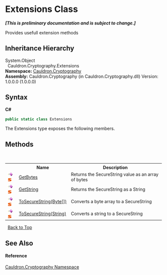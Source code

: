 # Extensions Class
 _**\[This is preliminary documentation and is subject to change.\]**_

Provides usefull extension methods


## Inheritance Hierarchy
System.Object<br />&nbsp;&nbsp;Cauldron.Cryptography.Extensions<br />
**Namespace:**&nbsp;<a href="N_Cauldron_Cryptography">Cauldron.Cryptography</a><br />**Assembly:**&nbsp;Cauldron.Cryptography (in Cauldron.Cryptography.dll) Version: 1.0.0.0 (1.0.0.0)

## Syntax

**C#**<br />
``` C#
public static class Extensions
```

The Extensions type exposes the following members.


## Methods
&nbsp;<table><tr><th></th><th>Name</th><th>Description</th></tr><tr><td>![Public method](media/pubmethod.gif "Public method")![Static member](media/static.gif "Static member")</td><td><a href="M_Cauldron_Cryptography_Extensions_GetBytes">GetBytes</a></td><td>
Returns the SecureString value as an array of bytes</td></tr><tr><td>![Public method](media/pubmethod.gif "Public method")![Static member](media/static.gif "Static member")</td><td><a href="M_Cauldron_Cryptography_Extensions_GetString">GetString</a></td><td>
Returns the SecureString as a String</td></tr><tr><td>![Public method](media/pubmethod.gif "Public method")![Static member](media/static.gif "Static member")</td><td><a href="M_Cauldron_Cryptography_Extensions_ToSecureString">ToSecureString(Byte[])</a></td><td>
Converts a byte array to a SecureString</td></tr><tr><td>![Public method](media/pubmethod.gif "Public method")![Static member](media/static.gif "Static member")</td><td><a href="M_Cauldron_Cryptography_Extensions_ToSecureString_1">ToSecureString(String)</a></td><td>
Converts a string to a SecureString</td></tr></table>&nbsp;
<a href="#extensions-class">Back to Top</a>

## See Also


#### Reference
<a href="N_Cauldron_Cryptography">Cauldron.Cryptography Namespace</a><br />